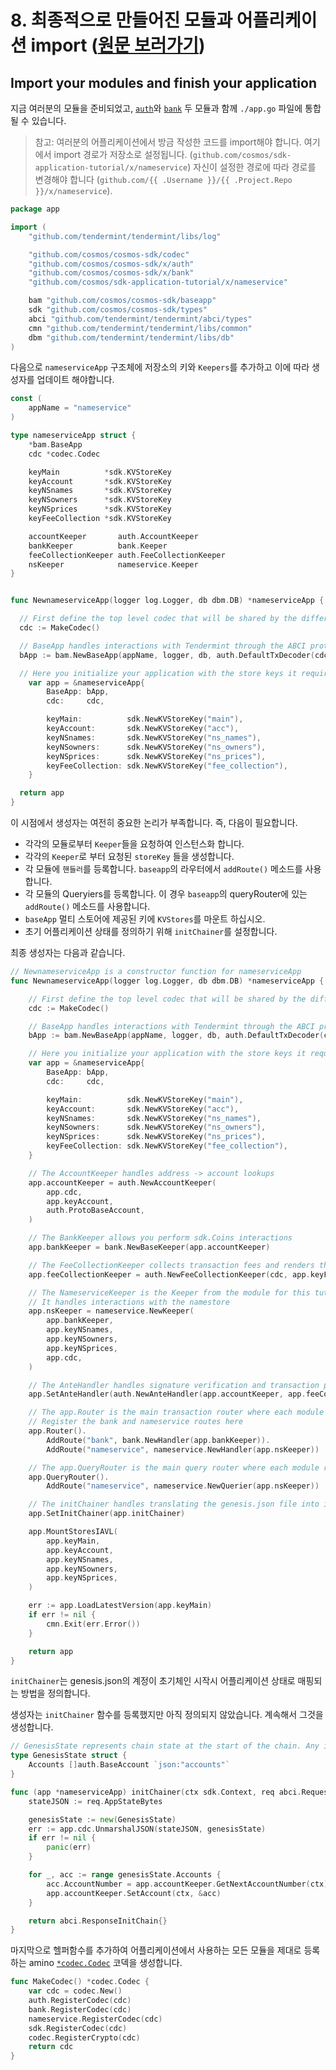 # 8. 최종적으로 만들어진 모듈과 어플리케이션 import ([원문 보러가기](https://github.com/cosmos/sdk-application-tutorial/blob/master/tutorial/app-complete.md))



## Import your modules and finish your application

지금 여러분의 모듈을 준비되었고, [`auth`](https://godoc.org/github.com/cosmos/cosmos-sdk/x/auth)와 [`bank`](https://godoc.org/github.com/cosmos/cosmos-sdk/x/bank) 두 모듈과 함께 `./app.go`  파일에 통합 될 수 있습니다.

> 참고: 여러분의 어플리케이션에서 방금 작성한 코드를 import해야 합니다. 여기에서 import 경로가 저장소로 설정됩니다. (`github.com/cosmos/sdk-application-tutorial/x/nameservice`) 자신이 설정한 경로에 따라 경로를 변경해야 합니다 (`github.com/{{ .Username }}/{{ .Project.Repo }}/x/nameservice`).

```go
package app

import (
	"github.com/tendermint/tendermint/libs/log"

	"github.com/cosmos/cosmos-sdk/codec"
	"github.com/cosmos/cosmos-sdk/x/auth"
	"github.com/cosmos/cosmos-sdk/x/bank"
	"github.com/cosmos/sdk-application-tutorial/x/nameservice"

	bam "github.com/cosmos/cosmos-sdk/baseapp"
	sdk "github.com/cosmos/cosmos-sdk/types"
	abci "github.com/tendermint/tendermint/abci/types"
	cmn "github.com/tendermint/tendermint/libs/common"
	dbm "github.com/tendermint/tendermint/libs/db"
)
```

다음으로 `nameserviceApp` 구조체에 저장소의 키와 `Keepers`를 추가하고 이에 따라 생성자를 업데이트 해야합니다.

```go
const (
	appName = "nameservice"
)

type nameserviceApp struct {
	*bam.BaseApp
	cdc *codec.Codec

	keyMain          *sdk.KVStoreKey
	keyAccount       *sdk.KVStoreKey
	keyNSnames       *sdk.KVStoreKey
	keyNSowners      *sdk.KVStoreKey
	keyNSprices      *sdk.KVStoreKey
	keyFeeCollection *sdk.KVStoreKey

	accountKeeper       auth.AccountKeeper
	bankKeeper          bank.Keeper
	feeCollectionKeeper auth.FeeCollectionKeeper
	nsKeeper            nameservice.Keeper
}


func NewnameserviceApp(logger log.Logger, db dbm.DB) *nameserviceApp {

  // First define the top level codec that will be shared by the different modules
  cdc := MakeCodec()

  // BaseApp handles interactions with Tendermint through the ABCI protocol
  bApp := bam.NewBaseApp(appName, logger, db, auth.DefaultTxDecoder(cdc))

  // Here you initialize your application with the store keys it requires
	var app = &nameserviceApp{
		BaseApp: bApp,
		cdc:     cdc,

		keyMain:          sdk.NewKVStoreKey("main"),
		keyAccount:       sdk.NewKVStoreKey("acc"),
		keyNSnames:       sdk.NewKVStoreKey("ns_names"),
		keyNSowners:      sdk.NewKVStoreKey("ns_owners"),
		keyNSprices:      sdk.NewKVStoreKey("ns_prices"),
		keyFeeCollection: sdk.NewKVStoreKey("fee_collection"),
	}

  return app
}
```

이 시점에서 생성자는 여전히 중요한 논리가 부족합니다. 즉, 다음이 필요합니다.

* 각각의 모듈로부터 `Keeper`들을 요청하여 인스턴스화 합니다.
* 각각의 `Keeper`로 부터 요청된 `storeKey` 들을 생성합니다.
* 각 모듈에 `핸들러`를 등록합니다. `baseapp`의 라우터에서 `addRoute()` 메소드를 사용합니다.
* 각 모듈의 Queryiers를 등록합니다. 이 경우 `baseapp`의 queryRouter에 있는 `addRoute()` 메소드를 사용합니다.
* `baseApp` 멀티 스토어에 제공된 키에 `KVStores`를 마운트 하십시오.
* 초기 어플리케이션 상태를 정의하기 위해 `initChainer`를 설정합니다.

최종 생성자는 다음과 같습니다.

```go
// NewnameserviceApp is a constructor function for nameserviceApp
func NewnameserviceApp(logger log.Logger, db dbm.DB) *nameserviceApp {

	// First define the top level codec that will be shared by the different modules
	cdc := MakeCodec()

	// BaseApp handles interactions with Tendermint through the ABCI protocol
	bApp := bam.NewBaseApp(appName, logger, db, auth.DefaultTxDecoder(cdc))

	// Here you initialize your application with the store keys it requires
	var app = &nameserviceApp{
		BaseApp: bApp,
		cdc:     cdc,

		keyMain:          sdk.NewKVStoreKey("main"),
		keyAccount:       sdk.NewKVStoreKey("acc"),
		keyNSnames:       sdk.NewKVStoreKey("ns_names"),
		keyNSowners:      sdk.NewKVStoreKey("ns_owners"),
		keyNSprices:      sdk.NewKVStoreKey("ns_prices"),
		keyFeeCollection: sdk.NewKVStoreKey("fee_collection"),
	}

	// The AccountKeeper handles address -> account lookups
	app.accountKeeper = auth.NewAccountKeeper(
		app.cdc,
		app.keyAccount,
		auth.ProtoBaseAccount,
	)

	// The BankKeeper allows you perform sdk.Coins interactions
	app.bankKeeper = bank.NewBaseKeeper(app.accountKeeper)

	// The FeeCollectionKeeper collects transaction fees and renders them to the fee distribution module
	app.feeCollectionKeeper = auth.NewFeeCollectionKeeper(cdc, app.keyFeeCollection)

	// The NameserviceKeeper is the Keeper from the module for this tutorial
	// It handles interactions with the namestore
	app.nsKeeper = nameservice.NewKeeper(
		app.bankKeeper,
		app.keyNSnames,
		app.keyNSowners,
		app.keyNSprices,
		app.cdc,
	)

	// The AnteHandler handles signature verification and transaction pre-processing
	app.SetAnteHandler(auth.NewAnteHandler(app.accountKeeper, app.feeCollectionKeeper))

	// The app.Router is the main transaction router where each module registers it's routes
	// Register the bank and nameservice routes here
	app.Router().
		AddRoute("bank", bank.NewHandler(app.bankKeeper)).
		AddRoute("nameservice", nameservice.NewHandler(app.nsKeeper))

	// The app.QueryRouter is the main query router where each module registers it's routes
	app.QueryRouter().
		AddRoute("nameservice", nameservice.NewQuerier(app.nsKeeper))

	// The initChainer handles translating the genesis.json file into initial state for the network
	app.SetInitChainer(app.initChainer)

	app.MountStoresIAVL(
		app.keyMain,
		app.keyAccount,
		app.keyNSnames,
		app.keyNSowners,
		app.keyNSprices,
	)

	err := app.LoadLatestVersion(app.keyMain)
	if err != nil {
		cmn.Exit(err.Error())
	}

	return app
}
```

`initChainer`는 genesis.json의 계정이 초기체인 시작시 어플리케이션 상태로 매핑되는 방법을 정의합니다.

생성자는 `initChainer` 함수를 등록했지만 아직 정의되지 않았습니다. 계속해서 그것을 생성합니다.

```go
// GenesisState represents chain state at the start of the chain. Any initial state (account balances) are stored here.
type GenesisState struct {
	Accounts []auth.BaseAccount `json:"accounts"`
}

func (app *nameserviceApp) initChainer(ctx sdk.Context, req abci.RequestInitChain) abci.ResponseInitChain {
	stateJSON := req.AppStateBytes

	genesisState := new(GenesisState)
	err := app.cdc.UnmarshalJSON(stateJSON, genesisState)
	if err != nil {
		panic(err)
	}

	for _, acc := range genesisState.Accounts {
		acc.AccountNumber = app.accountKeeper.GetNextAccountNumber(ctx)
		app.accountKeeper.SetAccount(ctx, &acc)
	}

	return abci.ResponseInitChain{}
}
```

마지막으로 헬퍼함수를 추가하여 어플리케이션에서 사용하는 모든 모듈을 제대로 등록하는 amino [`*codec.Codec`](https://godoc.org/github.com/cosmos/cosmos-sdk/codec#Codec) 코덱을 생성합니다. 

```go
func MakeCodec() *codec.Codec {
	var cdc = codec.New()
	auth.RegisterCodec(cdc)
	bank.RegisterCodec(cdc)
	nameservice.RegisterCodec(cdc)
	sdk.RegisterCodec(cdc)
	codec.RegisterCrypto(cdc)
	return cdc
}
```
